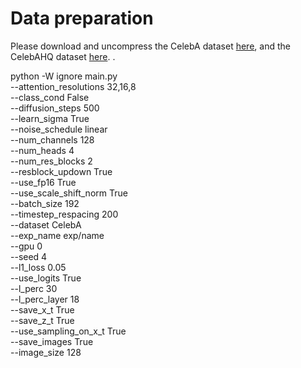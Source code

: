 # **Data preparation**
Please download and uncompress the CelebA dataset [here](https://mmlab.ie.cuhk.edu.hk/projects/CelebA.html), and the CelebAHQ dataset [here](https://github.com/switchablenorms/CelebAMask-HQ).
. 

python -W ignore main.py \
    --attention_resolutions 32,16,8 \
    --class_cond False \
    --diffusion_steps 500 \
    --learn_sigma True \
    --noise_schedule linear \
    --num_channels 128 \
    --num_heads 4 \
    --num_res_blocks 2 \
    --resblock_updown True \
    --use_fp16 True \
    --use_scale_shift_norm True \
    --batch_size 192 \
    --timestep_respacing 200  \
    --dataset CelebA \
    --exp_name exp/name \
    --gpu 0 \
    --seed 4 \
    --l1_loss 0.05 \
    --use_logits True \
    --l_perc 30 \
    --l_perc_layer 18 \
    --save_x_t True \
    --save_z_t True\
    --use_sampling_on_x_t True \
    --save_images True \
    --image_size 128
